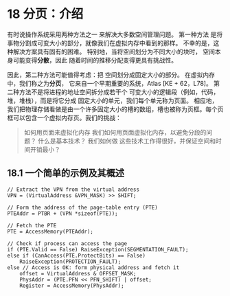 # 18 分页：介绍


有时说操作系统采用两种方法之一来解决大多数空间管理问题。 第一种方法是将事物分割成可变大小的部分，就像我们在虚拟内存中看到的那样。 不幸的是，这种解决方案具有固有的困难。 特别地，当将空间划分为不同大小的块时，
空间本身可能变得**分散**，因此
随着时间的推移分配变得更具有挑战性。

因此，第二种方法可能值得考虑：把
空间划分成固定大小的部分。 在虚拟内存中，我们称之为**分页**，它来自一个早期重要的系统，Atlas [KE + 62，L78]。
第二种方法不是将进程的地址空间拆分成若干个
可变大小的逻辑段（例如，代码，堆，堆栈），而是将它分成固定大小的单元，我们每个单元称为页面。 相应地，我们把物理存储看做是由一个许多固定大小的槽的数组，槽也被称为页框。每个页框可以包含一个虚拟内存页。我们的挑战：

> 如何用页面来虚拟化内存
> 我们如何用页面虚拟化内存，以避免分段的问题？ 什么是基本技术？ 我们如何做
这些技术工作得很好，并保证空间和时间开销最小？


## 18.1 一个简单的示例及其概述
```
// Extract the VPN from the virtual address
VPN = (VirtualAddress &VPN_MASK) >> SHIFT;

// Form the address of the page-table entry (PTE)
PTEAddr = PTBR + (VPN *sizeof(PTE));

// Fetch the PTE
PTE = AccessMemory(PTEAddr);

// Check if process can access the page
if (PTE.Valid == False) RaiseException(SEGMENTATION_FAULT);
else if (CanAccess(PTE.ProtectBits) == False)
    RaiseException(PROTECTION_FAULT);
else // Access is OK: form physical address and fetch it
    offset = VirtualAddress & OFFSET_MASK;
    PhysAddr = (PTE.PFN << PFN_SHIFT) | offset;
    Register = AccessMemory(PhysAddr);

```
